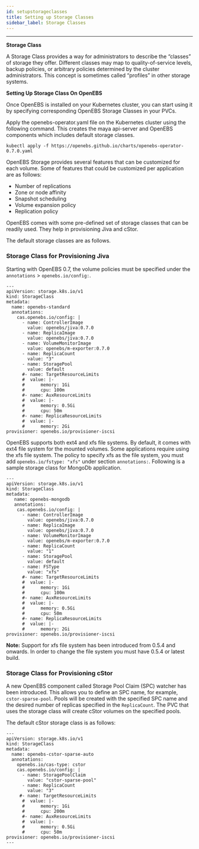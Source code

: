```yaml
---
id: setupstorageclasses
title: Setting up Storage Classes
sidebar_label: Storage Classes
---
```


------

**Storage Class**

A Storage Class provides a way for administrators to describe the “classes” of storage they offer. Different classes may map to quality-of-service levels, backup policies, or arbitrary policies determined by the cluster administrators. This concept is sometimes called “profiles” in other storage systems.

**Setting Up Storage Class On OpenEBS**

Once OpenEBS is installed on your Kubernetes cluster, you can start using it by specifying corresponding OpenEBS Storage Classes in your PVCs.

Apply the openebs-operator.yaml file on the Kubernetes cluster using the following command. This creates the maya api-server and OpenEBS components which includes default storage classes.

```
kubectl apply -f https://openebs.github.io/charts/openebs-operator-0.7.0.yaml
```

OpenEBS Storage provides several features that can be customized for each volume. Some of features that could be customized per application are as follows:

- Number of replications
- Zone or node affinity
- Snapshot scheduling
- Volume expansion policy
- Replication policy

OpenEBS comes with some pre-defined set of storage classes that can be readily used. They help in provisioning Jiva and cStor. 

The default storage classes are as follows. 

### Storage Class for Provisioning Jiva

Starting with OpenEBS 0.7, the volume policies must be specified under the `annotations` > `openebs.io/config:`.

```
---
apiVersion: storage.k8s.io/v1
kind: StorageClass
metadata:
  name: openebs-standard
  annotations:
    cas.openebs.io/config: |
      - name: ControllerImage
        value: openebs/jiva:0.7.0
      - name: ReplicaImage
        value: openebs/jiva:0.7.0
      - name: VolumeMonitorImage
        value: openebs/m-exporter:0.7.0
      - name: ReplicaCount
        value: "3"
      - name: StoragePool
        value: default
      #- name: TargetResourceLimits
      #  value: |-
      #      memory: 1Gi
      #      cpu: 100m
      #- name: AuxResourceLimits
      #  value: |-
      #      memory: 0.5Gi
      #      cpu: 50m
      #- name: ReplicaResourceLimits
      #  value: |-
      #      memory: 2Gi
provisioner: openebs.io/provisioner-iscsi
```

OpenEBS supports both ext4 and xfs file systems. By default, it comes with ext4 file system for the mounted volumes. Some applications require using the xfs file system. The policy to specify xfs as the file system, you must add `openebs.io/fstype: "xfs"` under section `annotations:`. Following is a sample storage class for MongoDb application.

```
---
apiVersion: storage.k8s.io/v1
kind: StorageClass
metadata:
   name: openebs-mongodb
   annotations:
    cas.openebs.io/config: |
      - name: ControllerImage
        value: openebs/jiva:0.7.0
      - name: ReplicaImage
        value: openebs/jiva:0.7.0
      - name: VolumeMonitorImage
        value: openebs/m-exporter:0.7.0
      - name: ReplicaCount
        value: "1"
      - name: StoragePool
        value: default
      - name: FSType
        value: "xfs"
      #- name: TargetResourceLimits
      #  value: |-
      #      memory: 1Gi
      #      cpu: 100m
      #- name: AuxResourceLimits
      #  value: |-
      #      memory: 0.5Gi
      #      cpu: 50m
      #- name: ReplicaResourceLimits
      #  value: |-
      #      memory: 2Gi
provisioner: openebs.io/provisioner-iscsi

```

**Note:** Support for xfs file system has been introduced from 0.5.4 and onwards. In order to change the file system you must have 0.5.4 or latest build.


### Storage Class for Provisioning cStor

A new OpenEBS component called Storage Pool Claim (SPC) watcher has been introduced. This allows you to define an SPC name, for example,  `cstor-sparse-pool`. Pools will be created with the specified SPC name and the desired number of replicas specified in the `ReplicaCount`. The PVC that uses the storage class will create cStor volumes on the specified pools.

The default cStor storage class is as follows:

```
---
apiVersion: storage.k8s.io/v1
kind: StorageClass
metadata:
  name: openebs-cstor-sparse-auto
  annotations:
    openebs.io/cas-type: cstor
    cas.openebs.io/config: |
      - name: StoragePoolClaim
        value: "cstor-sparse-pool"
      - name: ReplicaCount
        value: "3"
     #- name: TargetResourceLimits
      #  value: |-
      #      memory: 1Gi
      #      cpu: 200m
      #- name: AuxResourceLimits
      #  value: |-
      #      memory: 0.5Gi
      #      cpu: 50m
provisioner: openebs.io/provisioner-iscsi
---
```

  

<!-- Hotjar Tracking Code for https://docs.openebs.io -->
<script>
   (function(h,o,t,j,a,r){
       h.hj=h.hj||function(){(h.hj.q=h.hj.q||[]).push(arguments)};
       h._hjSettings={hjid:785693,hjsv:6};
       a=o.getElementsByTagName('head')[0];
       r=o.createElement('script');r.async=1;
       r.src=t+h._hjSettings.hjid+j+h._hjSettings.hjsv;
       a.appendChild(r);
   })(window,document,'https://static.hotjar.com/c/hotjar-','.js?sv=');
</script>
